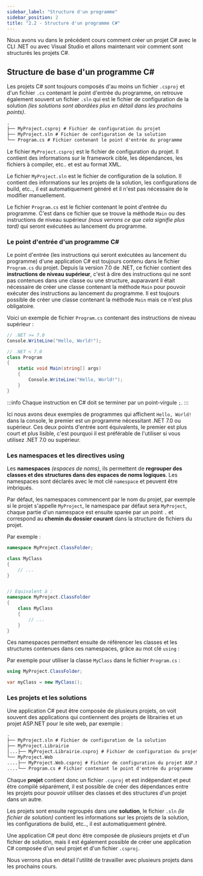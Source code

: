 ```yaml
---
sidebar_label: "Structure d'un programme"
sidebar_position: 2
title: "2.2 - Structure d'un programme C#"
---
```


Nous avons vu dans le précédent cours comment créer un projet C# avec le CLI .NET ou avec Visual Studio et allons maintenant voir comment sont structurés les projets C#.

## Structure de base d'un programme C#

Les projets C# sont toujours composés d'au moins un fichier `.csproj` et d'un fichier `.cs` contenant le point d'entrée du programme, on retrouve également souvent un fichier `.sln` qui est le fichier de configuration de la solution _(les solutions sont abordées plus en détail dans les prochains points)_.

```md
.
├── MyProject.csproj # Fichier de configuration du projet
├── MyProject.sln # Fichier de configuration de la solution
└── Program.cs # Fichier contenant le point d'entrée du programme
```

Le fichier `MyProject.csproj` est le fichier de configuration du projet. Il contient des informations sur le framework cible, les dépendances, les fichiers à compiler, etc.. et est au format XML.

Le fichier `MyProject.sln` est le fichier de configuration de la solution. Il contient des informations sur les projets de la solution, les configurations de build, etc.., il est automatiquement généré et il n'est pas nécessaire de le modifier manuellement.

Le fichier `Program.cs` est le fichier contenant le point d'entrée du programme. C'est dans ce fichier que se trouve la méthode `Main` ou des instructions de niveau supérieur _(nous verrons ce que cela signifie plus tard)_ qui seront exécutées au lancement du programme.

### Le point d'entrée d'un programme C#

Le point d'entrée (les instructions qui seront exécutées au lancement du programme) d'une application C# est toujours contenu dans le fichier `Program.cs` du projet. Depuis la version 7.0 de .NET, ce fichier contient des **instructions de niveau supérieur**, c'est à dire des instructions qui ne sont pas contenues dans une classe ou une structure, auparavant il était nécessaire de créer une classe contenant la méthode `Main` pour pouvoir exécuter des instructions au lancement du programme. Il est toujours possible de créer une classe contenant la méthode `Main` mais ce n'est plus obligatoire.

Voici un exemple de fichier `Program.cs` contenant des instructions de niveau supérieur :

```csharp title="program.cs"
// .NET >= 7.0
Console.WriteLine("Hello, World!");

// .NET < 7.0
class Program
{
    static void Main(string[] args)
    {
        Console.WriteLine("Hello, World!");
    }
}
```

:::info
Chaque instruction en C# doit se terminer par un point-virgule `;`.
:::

Ici nous avons deux exemples de programmes qui affichent `Hello, World!` dans la console, le premier est un programme nécessitant .NET 7.0 ou supérieur. Ces deux points d'entrée sont équivalents, le premier est plus court et plus lisible, c'est pourquoi il est préférable de l'utiliser si vous utilisez .NET 7.0 ou supérieur.

### Les namespaces et les directives using

Les **namespaces** _(espaces de noms)_, ils permettent de **regrouper des classes et des structures dans des espaces de noms logiques**. Les namespaces sont déclarés avec le mot clé `namespace` et peuvent être imbriqués.

Par défaut, les namespaces commencent par le nom du projet, par exemple si le projet s'appelle `MyProject`, le namespace par défaut sera `MyProject`, chaque partie d'un namespace est ensuite sparée par un point `.` et correspond au **chemin du dossier courant** dans la structure de fichiers du projet.

Par exemple :

```csharp title="./ClassFolder/MyClass.cs"
namespace MyProject.ClassFolder;

class MyClass
{
    // ...
}


// Equivalent à :
namespace MyProject.ClassFolder
{
    class MyClass
    {
        // ...
    }
}
```

Ces namespaces permettent ensuite de référencer les classes et les structures contenues dans ces namespaces, grâce au mot clé `using` :

Par exemple pour utiliser la classe `MyClass` dans le fichier `Program.cs` :

```csharp title="Program.cs"
using MyProject.ClassFolder;

var myClass = new MyClass();
```

### Les projets et les solutions

Une application C# peut être composée de plusieurs projets, on voit souvent des applications qui contiennent des projets de librairies et un projet ASP.NET pour le site web, par exemple :

```md
.
├── MyProject.sln # Fichier de configuration de la solution
├── MyProject.Librairie
│...├── MyProject.Librairie.csproj # Fichier de configuration du projet de librairie
└── MyProject.Web
....├── MyProject.Web.csproj # Fichier de configuration du projet ASP.NET
....└── Program.cs # Fichier contenant le point d'entrée du programme
```

Chaque **projet** contient donc un fichier `.csproj` et est indépendant et peut être compilé séparément, il est possible de créer des dépendances entre les projets pour pouvoir utiliser des classes et des structures d'un projet dans un autre.

Les projets sont ensuite regroupés dans une **solution**, le fichier `.sln` _(le fichier de solution)_ contient les informations sur les projets de la solution, les configurations de build, etc.., il est automatiquement généré.

Une application C# peut donc être composée de plusieurs projets et d'un fichier de solution, mais il est également possible de créer une application C# composée d'un seul projet et d'un fichier `.csproj`.

Nous verrons plus en détail l'utilité de travailler avec plusieurs projets dans les prochains cours.
